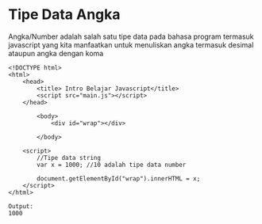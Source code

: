 <h1>Tipe Data Angka</h1>
<p>Angka/Number adalah salah satu tipe data pada bahasa program termasuk javascript yang kita manfaatkan 
  untuk menuliskan angka termasuk desimal ataupun angka dengan koma</p>
  
```
<!DOCTYPE html>
<html>
    <head>
        <title> Intro Belajar Javascript</title>
        <script src="main.js"></script>
    </head>

        <body>
            <div id="wrap"></div>

        </body>

    <script>
        //Tipe data string
        var x = 1000; //10 adalah tipe data number

        document.getElementById("wrap").innerHTML = x;
    </script>
</html>
```

```
Output:
1000
```


